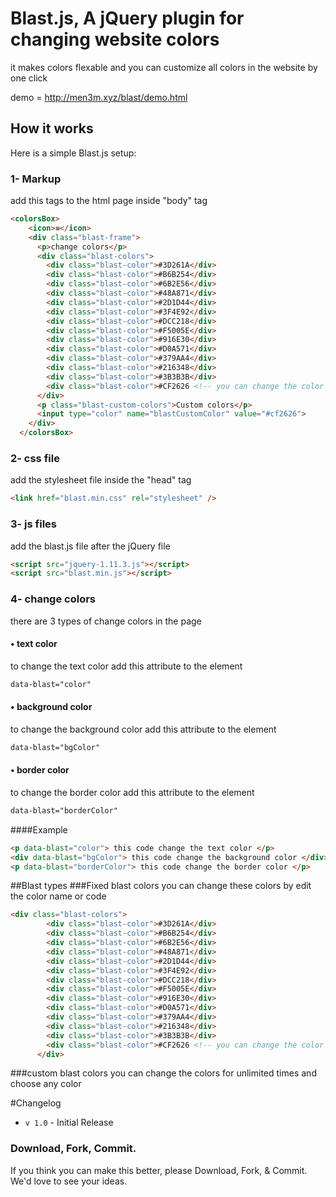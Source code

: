# Blast.js, A jQuery plugin for changing website colors

it makes colors flexable and you can customize all colors in the website by one click

demo = http://men3m.xyz/blast/demo.html

## How it works
Here is a simple Blast.js setup:

###  1- Markup
add this tags to the html page inside "body" tag
```html
<colorsBox>
    <icon>≡</icon>
    <div class="blast-frame">
      <p>change colors</p>
      <div class="blast-colors">
        <div class="blast-color">#3D261A</div>
        <div class="blast-color">#B6B254</div>
        <div class="blast-color">#6B2E56</div>
        <div class="blast-color">#48A871</div>
        <div class="blast-color">#2D1D44</div>
        <div class="blast-color">#3F4E92</div>
        <div class="blast-color">#DCC218</div>
        <div class="blast-color">#F5005E</div>
        <div class="blast-color">#916E30</div>
        <div class="blast-color">#D0A571</div>
        <div class="blast-color">#379AA4</div>
        <div class="blast-color">#216348</div>
        <div class="blast-color">#3B3B3B</div>
        <div class="blast-color">#CF2626 <!-- you can change the color by type it's name or code here --> </div>
      </div>
      <p class="blast-custom-colors">Custom colors</p>
      <input type="color" name="blastCustomColor" value="#cf2626">
    </div>
  </colorsBox>
  ```
###   2- css file
add the stylesheet file inside the "head" tag
```html
<link href="blast.min.css" rel="stylesheet" />
```
###   3- js files
add the blast.js file after the jQuery file
```html
<script src="jquery-1.11.3.js"></script>
<script src="blast.min.js"></script>
```

### 4- change colors
there are 3 types of change colors in the page
#### • text color
to change the text color add this attribute to the element
```html
data-blast="color"
```
#### • background color
to change the background color add this attribute to the element
```html
data-blast="bgColor"
```
#### • border color
to change the border color add this attribute to the element
```html
data-blast="borderColor"
```
####Example
```html
<p data-blast="color"> this code change the text color </p>
<div data-blast="bgColor"> this code change the background color </div>
<p data-blast="borderColor"> this code change the border color </p>
```
##Blast types
###Fixed blast colors
you can change these colors by edit the color name or code
```html
<div class="blast-colors">
        <div class="blast-color">#3D261A</div>
        <div class="blast-color">#B6B254</div>
        <div class="blast-color">#6B2E56</div>
        <div class="blast-color">#48A871</div>
        <div class="blast-color">#2D1D44</div>
        <div class="blast-color">#3F4E92</div>
        <div class="blast-color">#DCC218</div>
        <div class="blast-color">#F5005E</div>
        <div class="blast-color">#916E30</div>
        <div class="blast-color">#D0A571</div>
        <div class="blast-color">#379AA4</div>
        <div class="blast-color">#216348</div>
        <div class="blast-color">#3B3B3B</div>
        <div class="blast-color">#CF2626 <!-- you can change the color by type it's name or code here --> </div>
      </div>
```
###custom blast colors
you can change the colors for unlimited times and choose any color

#Changelog
* `v 1.0` - Initial Release

### Download, Fork, Commit.
If you think you can make this better, please Download, Fork, & Commit. We'd love to see your ideas.
